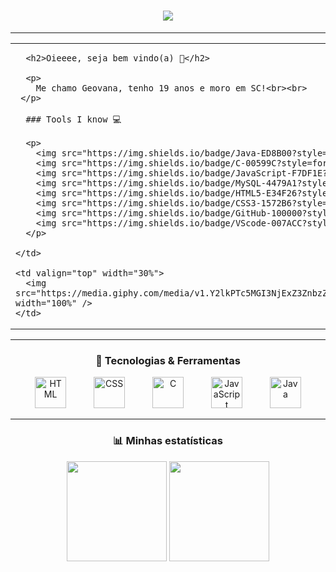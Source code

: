 <h1 align="center">
  <img src="https://readme-typing-svg.herokuapp.com?font=Fira+Code&size=28&pause=1000&color=8A2BE2&center=true&vCenter=true&width=500&lines=👩🏻‍💻+Geovana+Blasius;Bem-vindo(a)+ao+meu+GitHub!;Welcome+to+my+GitHub!" />
</h1>

---

<table>
  <tr>
    <td valign="top" width="70%">
    
      <h2>Oieeee, seja bem vindo(a) 👋</h2>

      <p>
        Me chamo Geovana, tenho 19 anos e moro em SC!<br><br>
     </p>

      ### Tools I know 💻

      <p>
        <img src="https://img.shields.io/badge/Java-ED8B00?style=for-the-badge&logo=java&logoColor=white"/>
        <img src="https://img.shields.io/badge/C-00599C?style=for-the-badge&logo=c&logoColor=white"/>
        <img src="https://img.shields.io/badge/JavaScript-F7DF1E?style=for-the-badge&logo=javascript&logoColor=black"/>
        <img src="https://img.shields.io/badge/MySQL-4479A1?style=for-the-badge&logo=mysql&logoColor=white"/>
        <img src="https://img.shields.io/badge/HTML5-E34F26?style=for-the-badge&logo=html5&logoColor=white"/>
        <img src="https://img.shields.io/badge/CSS3-1572B6?style=for-the-badge&logo=css3&logoColor=white"/>
        <img src="https://img.shields.io/badge/GitHub-100000?style=for-the-badge&logo=github&logoColor=white"/>
        <img src="https://img.shields.io/badge/VScode-007ACC?style=for-the-badge&logo=visual%20studio%20code&logoColor=white"/>
      </p>

    </td>

    <td valign="top" width="30%">
      <img src="https://media.giphy.com/media/v1.Y2lkPTc5MGI3NjExZ3ZnbzZzMGJydWljYzJxaWtkemlxd2lpNGh0bnhhMmE3dXAzbzYwdiZlcD12MV9naWZzX3NlYXJjaCZjdD1n/VbnUQpnihPSIgIXuZv/giphy.gif" width="100%" />
    </td>
  </tr>
</table>

---

<h3 align="center">🚀 Tecnologias & Ferramentas</h3>
<p align="center">
  <img src="https://cdn.jsdelivr.net/gh/devicons/devicon/icons/html5/html5-original.svg" title="HTML" width="50px" style="margin: 0 20px;" />
  <img src="https://cdn.jsdelivr.net/gh/devicons/devicon/icons/css3/css3-original.svg" title="CSS" width="50px" style="margin: 0 20px;" />
  <img src="https://cdn.jsdelivr.net/gh/devicons/devicon/icons/c/c-original.svg" title="C" width="50px" style="margin: 0 20px;" />
  <img src="https://cdn.jsdelivr.net/gh/devicons/devicon/icons/javascript/javascript-original.svg" title="JavaScript" width="50px" style="margin: 0 20px;" />
  <img src="https://cdn.jsdelivr.net/gh/devicons/devicon/icons/java/java-original.svg" title="Java" width="50px" style="margin: 0 20px;" />
</p>

---

<h3 align="center">📊 Minhas estatísticas</h3>
<p align="center">
  <img height="160" src="https://github-readme-stats.vercel.app/api/top-langs/?username=GeovanaBlasius&theme=tokyonight&layout=compact&custom_title=Linguagens&langs_count=9" />
  <img height="160" src="https://github-readme-stats.vercel.app/api?username=GeovanaBlasius&show_icons=true&theme=tokyonight&custom_title=GitHub+Stats" />
</p>
